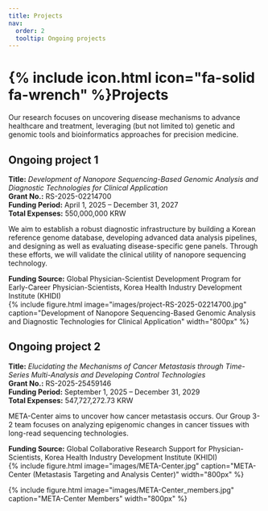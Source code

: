 ```yaml
---
title: Projects
nav:
  order: 2
  tooltip: Ongoing projects
---
```


# {% include icon.html icon="fa-solid fa-wrench" %}Projects

Our research focuses on uncovering disease mechanisms to advance healthcare and treatment, leveraging (but not limited to) genetic and genomic tools and bioinformatics approaches for precision medicine.

## Ongoing project 1

  **Title:** *Development of Nanopore Sequencing-Based Genomic Analysis and Diagnostic Technologies for Clinical Application*  
  **Grant No.:** RS-2025-02214700  
  **Funding Period:** April 1, 2025 – December 31, 2027  
  **Total Expenses:** 550,000,000 KRW

We aim to establish a robust diagnostic infrastructure by building a Korean reference genome database, developing advanced data analysis pipelines, and designing as well as evaluating disease-specific gene panels. Through these efforts, we will validate the clinical utility of nanopore sequencing technology.
  
  **Funding Source:**  Global Physician-Scientist Development Program for Early-Career Physician-Scientists, Korea Health Industry Development Institute (KHIDI)  
{%
  include figure.html
  image="images/project-RS-2025-02214700.jpg"
  caption="Development of Nanopore Sequencing-Based Genomic Analysis and Diagnostic Technologies for Clinical Application"
  width="800px"
%}

## Ongoing project 2

  **Title:** *Elucidating the Mechanisms of Cancer Metastasis through Time-Series Multi-Analysis and Developing Control Technologies*  
  **Grant No.:** RS-2025-25459146  
  **Funding Period:** September 1, 2025 – December 31, 2029  
  **Total Expenses:** 547,727,272.73 KRW

META-Center aims to uncover how cancer metastasis occurs. Our Group 3-2 team focuses on analyzing epigenomic changes in cancer tissues with long-read sequencing technologies.
  
  **Funding Source:**  Global Collaborative Research Support for Physician-Scientists, Korea Health Industry Development Institute (KHIDI)  
{% include figure.html
   image="images/META-Center.jpg"
   caption="META-Center (Metastasis Targeting and Analysis Center)"
   width="800px"
%}

{% include figure.html
   image="images/META-Center_members.jpg"
   caption="META-Center Members"
   width="800px"
%}
